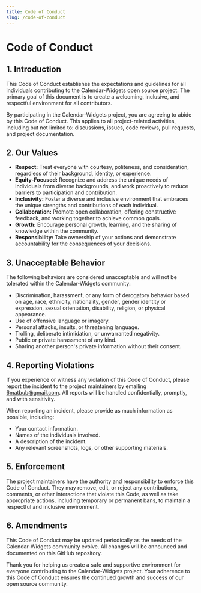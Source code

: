 ```yaml
---
title: Code of Conduct
slug: /code-of-conduct
---
```


# Code of Conduct

## 1. Introduction
This Code of Conduct establishes the expectations and guidelines for all individuals contributing to the Calendar-Widgets open source project. The primary goal of this document is to create a welcoming, inclusive, and respectful environment for all contributors.

By participating in the Calendar-Widgets project, you are agreeing to abide by this Code of Conduct. This applies to all project-related activities, including but not limited to: discussions, issues, code reviews, pull requests, and project documentation.

## 2. Our Values
- **Respect:** Treat everyone with courtesy, politeness, and consideration, regardless of their background, identity, or experience.
- **Equity-Focused:** Recognize and address the unique needs of individuals from diverse backgrounds, and work proactively to reduce barriers to participation and contribution.
- **Inclusivity:** Foster a diverse and inclusive environment that embraces the unique strengths and contributions of each individual.
- **Collaboration:** Promote open collaboration, offering constructive feedback, and working together to achieve common goals.
- **Growth:** Encourage personal growth, learning, and the sharing of knowledge within the community.
- **Responsibility:** Take ownership of your actions and demonstrate accountability for the consequences of your decisions.

## 3. Unacceptable Behavior
The following behaviors are considered unacceptable and will not be tolerated within the Calendar-Widgets community:

- Discrimination, harassment, or any form of derogatory behavior based on age, race, ethnicity, nationality, gender, gender identity or expression, sexual orientation, disability, religion, or physical appearance.
- Use of offensive language or imagery.
- Personal attacks, insults, or threatening language.
- Trolling, deliberate intimidation, or unwarranted negativity.
- Public or private harassment of any kind.
- Sharing another person's private information without their consent.

## 4. Reporting Violations
If you experience or witness any violation of this Code of Conduct, please report the incident to the project maintainers by emailing [6matbub@gmail.com](mailto:6matbub@gmail.com). All reports will be handled confidentially, promptly, and with sensitivity.

When reporting an incident, please provide as much information as possible, including:

- Your contact information.
- Names of the individuals involved.
- A description of the incident.
- Any relevant screenshots, logs, or other supporting materials.

## 5. Enforcement
The project maintainers have the authority and responsibility to enforce this Code of Conduct. They may remove, edit, or reject any contributions, comments, or other interactions that violate this Code, as well as take appropriate actions, including temporary or permanent bans, to maintain a respectful and inclusive environment.

## 6. Amendments
This Code of Conduct may be updated periodically as the needs of the Calendar-Widgets community evolve. All changes will be announced and documented on this GitHub repository.

Thank you for helping us create a safe and supportive environment for everyone contributing to the Calendar-Widgets project. Your adherence to this Code of Conduct ensures the continued growth and success of our open source community.
